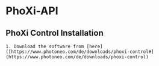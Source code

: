 # PhoXi-API
  ## PhoXi Control Installation
    1. Download the software from [here] ([https://www.photoneo.com/de/downloads/phoxi-control#](https://www.photoneo.com/de/downloads/phoxi-control)
